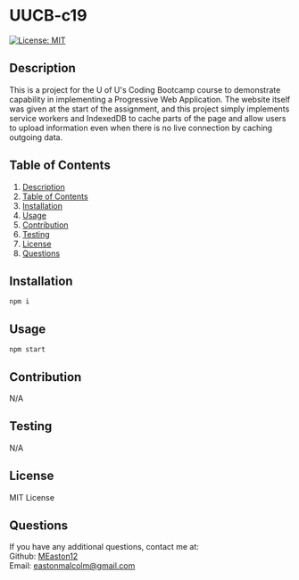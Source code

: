 # UUCB-c19

[![License: MIT](https://img.shields.io/badge/License-MIT-yellow.svg)](https://opensource.org/licenses/MIT)

## Description

This is a project for the U of U's Coding Bootcamp course to demonstrate capability in implementing a Progressive Web Application.  The website itself was given at the start of the assignment, and this project simply implements service workers and IndexedDB to cache parts of the page and allow users to upload information even when there is no live connection by caching outgoing data.

## Table of Contents

1. [Description](#description)
2. [Table of Contents](#table-of-contents)
3. [Installation](#installation)
4. [Usage](#usage)
5. [Contribution](#contribution)
6. [Testing](#testing)
7. [License](#license)
8. [Questions](#questions)

## Installation

```npm i```

## Usage

```npm start```

## Contribution

N/A

## Testing

N/A

## License

MIT License

## Questions

If you have any additional questions, contact me at:  
Github: [MEaston12](https://github.com/MEaston12)  
Email: eastonmalcolm@gmail.com
